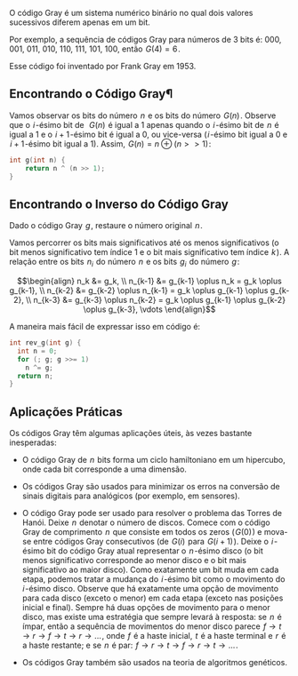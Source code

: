 

O código Gray é um sistema numérico binário no qual dois valores sucessivos diferem apenas em um bit.

Por exemplo, a sequência de códigos Gray para números de 3 bits é: 000, 001, 011, 010, 110, 111, 101, 100, então  $G(4) = 6$ .

Esse código foi inventado por Frank Gray em 1953.

## Encontrando o Código Gray¶

Vamos observar os bits do número  $n$  e os bits do número  $G(n)$ . Observe que o  $i$ -ésimo bit de  
$G(n)$  é igual a 1 apenas quando o  $i$ -ésimo bit de  $n$  é igual a 1 e o  $i + 1$ -ésimo bit é igual a 0, ou vice-versa ( $i$ -ésimo bit igual a 0 e  $i + 1$ -ésimo bit igual a 1). Assim,  $G(n) = n \oplus (n >> 1)$ :

```cpp
int g(int n) {
    return n ^ (n >> 1);
}
```

## Encontrando o Inverso do Código Gray

Dado o código Gray  $g$ , restaure o número original  $n$ .

Vamos percorrer os bits mais significativos até os menos significativos (o bit menos significativo tem índice 1 e o bit mais significativo tem índice  $k$ ). A relação entre os bits  $n_i$  do número  $n$  e os bits  $g_i$  do número  $g$ :

$$\begin{align} n_k &= g_k, \\ n_{k-1} &= g_{k-1} \oplus n_k = g_k \oplus g_{k-1}, \\ n_{k-2} &= g_{k-2} \oplus n_{k-1} = g_k \oplus g_{k-1} \oplus g_{k-2}, \\ n_{k-3} &= g_{k-3} \oplus n_{k-2} = g_k \oplus g_{k-1} \oplus g_{k-2} \oplus g_{k-3}, \vdots \end{align}$$

A maneira mais fácil de expressar isso em código é:

```cpp
int rev_g(int g) {
  int n = 0;
  for (; g; g >>= 1)
    n ^= g;
  return n;
}
```

## Aplicações Práticas

Os códigos Gray têm algumas aplicações úteis, às vezes bastante inesperadas:

-  O código Gray de  $n$  bits forma um ciclo hamiltoniano em um hipercubo, onde cada bit corresponde a uma dimensão.

- Os códigos Gray são usados para minimizar os erros na conversão de sinais digitais para analógicos (por exemplo, em sensores).

- O código Gray pode ser usado para resolver o problema das Torres de Hanói. Deixe  $n$  denotar o número de discos. Comece com o código Gray de comprimento  $n$  que consiste em todos os zeros ( $G(0)$ ) e mova-se entre códigos Gray consecutivos (de  $G(i)$  para  $G(i+1)$ ). Deixe o  $i$ -ésimo bit do código Gray atual representar o  $n$ -ésimo disco (o bit menos significativo corresponde ao menor disco e o bit mais significativo ao maior disco). Como exatamente um bit muda em cada etapa, podemos tratar a mudança do  $i$ -ésimo bit como o movimento do  $i$ -ésimo disco. Observe que há exatamente uma opção de movimento para cada disco (exceto o menor) em cada etapa (exceto nas posições inicial e final). Sempre há duas opções de movimento para o menor disco, mas existe uma estratégia que sempre levará à resposta: se  $n$  é ímpar, então a sequência de movimentos do menor disco parece  $f \to t \to r \to f \to t \to r \to ...$ , onde  $f$  é a haste inicial,  $t$  é a haste terminal e  $r$  é a haste restante; e se  $n$  é par:  $f \to r \to t \to f \to r \to t \to ...$ .

- Os códigos Gray também são usados na teoria de algoritmos genéticos.